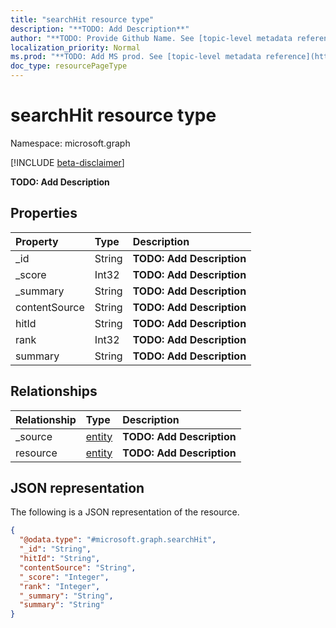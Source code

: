 ```yaml
---
title: "searchHit resource type"
description: "**TODO: Add Description**"
author: "**TODO: Provide Github Name. See [topic-level metadata reference](https://msgo.azurewebsites.net/add/document/guidelines/metadata.html#topic-level-metadata)**"
localization_priority: Normal
ms.prod: "**TODO: Add MS prod. See [topic-level metadata reference](https://msgo.azurewebsites.net/add/document/guidelines/metadata.html#topic-level-metadata)**"
doc_type: resourcePageType
---
```


# searchHit resource type

Namespace: microsoft.graph

[!INCLUDE [beta-disclaimer](../../includes/beta-disclaimer.md)]

**TODO: Add Description**

## Properties
|Property|Type|Description|
|:---|:---|:---|
|_id|String|**TODO: Add Description**|
|_score|Int32|**TODO: Add Description**|
|_summary|String|**TODO: Add Description**|
|contentSource|String|**TODO: Add Description**|
|hitId|String|**TODO: Add Description**|
|rank|Int32|**TODO: Add Description**|
|summary|String|**TODO: Add Description**|

## Relationships
|Relationship|Type|Description|
|:---|:---|:---|
|_source|[entity](../resources/entity.md)|**TODO: Add Description**|
|resource|[entity](../resources/entity.md)|**TODO: Add Description**|

## JSON representation
The following is a JSON representation of the resource.
<!-- {
  "blockType": "resource",
  "@odata.type": "microsoft.graph.searchHit"
}
-->
``` json
{
  "@odata.type": "#microsoft.graph.searchHit",
  "_id": "String",
  "hitId": "String",
  "contentSource": "String",
  "_score": "Integer",
  "rank": "Integer",
  "_summary": "String",
  "summary": "String"
}
```

